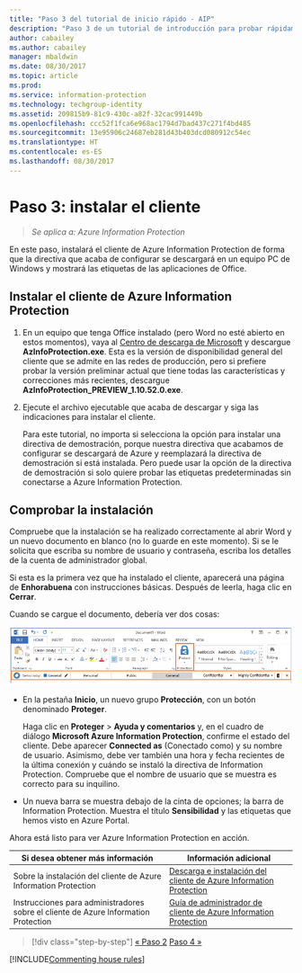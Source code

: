 ```yaml
---
title: "Paso 3 del tutorial de inicio rápido - AIP"
description: "Paso 3 de un tutorial de introducción para probar rápidamente Azure Information Protection: instalación del cliente."
author: cabailey
ms.author: cabailey
manager: mbaldwin
ms.date: 08/30/2017
ms.topic: article
ms.prod: 
ms.service: information-protection
ms.technology: techgroup-identity
ms.assetid: 209815b9-81c9-430c-a82f-32cac991449b
ms.openlocfilehash: ccc52f1fca6e968ac1794d7bad437c271f4bd485
ms.sourcegitcommit: 13e95906c24687eb281d43b403dcd080912c54ec
ms.translationtype: HT
ms.contentlocale: es-ES
ms.lasthandoff: 08/30/2017
---
```

# <a name="step-3-install-the-client"></a>Paso 3: instalar el cliente

>*Se aplica a: Azure Information Protection*

En este paso, instalará el cliente de Azure Information Protection de forma que la directiva que acaba de configurar se descargará en un equipo PC de Windows y mostrará las etiquetas de las aplicaciones de Office.


## <a name="install-the-azure-information-protection-client"></a>Instalar el cliente de Azure Information Protection

1. En un equipo que tenga Office instalado (pero Word no esté abierto en estos momentos), vaya al [Centro de descarga de Microsoft](https://www.microsoft.com/en-us/download/details.aspx?id=53018) y descargue **AzInfoProtection.exe**. Esta es la versión de disponibilidad general del cliente que se admite en las redes de producción, pero si prefiere probar la versión preliminar actual que tiene todas las características y correcciones más recientes, descargue **AzInfoProtection_PREVIEW_1.10.52.0.exe**.
    
2. Ejecute el archivo ejecutable que acaba de descargar y siga las indicaciones para instalar el cliente.
    
    Para este tutorial, no importa si selecciona la opción para instalar una directiva de demostración, porque nuestra directiva que acabamos de configurar se descargará de Azure y reemplazará la directiva de demostración si está instalada. Pero puede usar la opción de la directiva de demostración si solo quiere probar las etiquetas predeterminadas sin conectarse a Azure Information Protection. 

## <a name="verify-the-installation"></a>Comprobar la instalación

Compruebe que la instalación se ha realizado correctamente al abrir Word y un nuevo documento en blanco (no lo guarde en este momento). Si se le solicita que escriba su nombre de usuario y contraseña, escriba los detalles de la cuenta de administrador global. 

Si esta es la primera vez que ha instalado el cliente, aparecerá una página de **Enhorabuena** con instrucciones básicas. Después de leerla, haga clic en **Cerrar**.

Cuando se cargue el documento, debería ver dos cosas:

![Paso 3 del tutorial de inicio rápido de Azure Information Protection: se ha instalado el cliente](../media/word2016-calloutsv2.png)

- En la pestaña **Inicio**, un nuevo grupo **Protección**, con un botón denominado **Proteger**.
    
    Haga clic en **Proteger** > **Ayuda y comentarios** y, en el cuadro de diálogo **Microsoft Azure Information Protection**, confirme el estado del cliente. Debe aparecer **Connected as** (Conectado como) y su nombre de usuario. Asimismo, debe ver también una hora y fecha recientes de la última conexión y cuándo se instaló la directiva de Information Protection. Compruebe que el nombre de usuario que se muestra es correcto para su inquilino.

- Un nueva barra se muestra debajo de la cinta de opciones; la barra de Information Protection. Muestra el título **Sensibilidad** y las etiquetas que hemos visto en Azure Portal. 

Ahora está listo para ver Azure Information Protection en acción.

|Si desea obtener más información|Información adicional|
|--------------------------------|--------------------------|
|Sobre la instalación del cliente de Azure Information Protection|[Descarga e instalación del cliente de Azure Information Protection](../rms-client/install-client-app.md)|
|Instrucciones para administradores sobre el cliente de Azure Information Protection|[Guía de administrador de cliente de Azure Information Protection](../rms-client/client-admin-guide.md)|


>[!div class="step-by-step"]
[&#171; Paso 2](infoprotect-tutorial-step2.md)
[Paso 4 &#187;](infoprotect-tutorial-step4.md)

[!INCLUDE[Commenting house rules](../includes/houserules.md)]